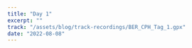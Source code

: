 ```yaml
---
title: "Day 1"
excerpt: ""
track: "/assets/blog/track-recordings/BER_CPH_Tag_1.gpx"
date: "2022-08-08"
---
```

